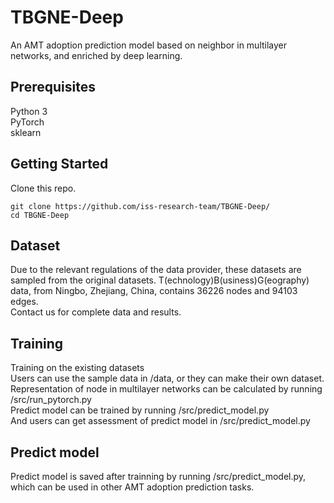 # TBGNE-Deep
An AMT adoption prediction model based on neighbor in multilayer networks, and enriched by deep learning. 
## Prerequisites 
Python 3  
PyTorch  
sklearn  
## Getting Started 
Clone this repo.  
```
git clone https://github.com/iss-research-team/TBGNE-Deep/  
cd TBGNE-Deep  
```
## Dataset  
Due to the relevant regulations of the data provider, these datasets are sampled from the original datasets. 
T(echnology)B(usiness)G(eography) data, from Ningbo, Zhejiang, China, contains 36226 nodes and 94103 edges.  
Contact us for complete data and results.  
## Training  
Training on the existing datasets  
Users can use the sample data in /data, or they can make their own dataset.  
Representation of node in multilayer networks can be calculated by running /src/run_pytorch.py  
Predict model can be trained by running /src/predict_model.py  
And users can get assessment of predict model in /src/predict_model.py  
## Predict model
Predict model is saved after trainning by running /src/predict_model.py, which can be used in other AMT adoption prediction tasks. 
 
